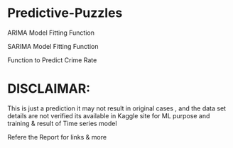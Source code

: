 # Predictive-Puzzles
ARIMA Model Fitting Function 

SARIMA Model Fitting Function

Function to Predict Crime Rate

# DISCLAIMAR:

This is just a prediction it may not result in original cases , and the data set details are not verified its available in Kaggle site for ML purpose and training & result of Time series model

Refere the Report  for links & more
